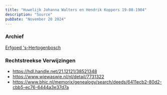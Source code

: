```yaml
---
title: "Huwelijk Johanna Walters en Hendrik Koppers 19-08-1904"
description: "Source"
pubDate: "November 20 2024"
---
```


### Archief
[Erfgoed 's-Hertogenbosch](https://www.erfgoedshertogenbosch.nl/)

### Rechtstreekse Verwijzingen
- https://hdl.handle.net/21.12121/38521348
- https://www.wiewaswie.nl/nl/detail/7731322
- https://www.bhic.nl/memorix/genealogy/search/deeds/6411ecb2-80d2-cbb5-ec76-6444a3e37d7a